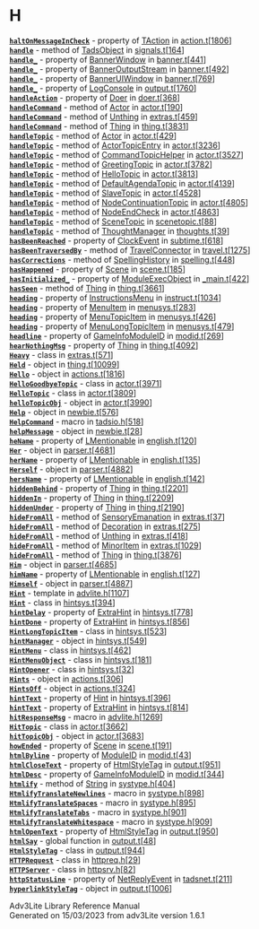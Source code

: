 ---
---
# H

[**`haltOnMessageInCheck`**](../object/TAction.html#haltOnMessageInCheck) -
property of [TAction](../object/TAction.html) in
[action.t](../file/action.t.html)\[[1806](../source/action.t.html#1806)\]  
[**`handle`**](../object/TadsObject.html#handle) - method of
[TadsObject](../object/TadsObject.html) in
[signals.t](../file/signals.t.html)\[[164](../source/signals.t.html#164)\]  
[**`handle_`**](../object/BannerWindow.html#handle_) - property of
[BannerWindow](../object/BannerWindow.html) in
[banner.t](../file/banner.t.html)\[[441](../source/banner.t.html#441)\]  
[**`handle_`**](../object/BannerOutputStream.html#handle_) - property of
[BannerOutputStream](../object/BannerOutputStream.html) in
[banner.t](../file/banner.t.html)\[[492](../source/banner.t.html#492)\]  
[**`handle_`**](../object/BannerUIWindow.html#handle_) - property of
[BannerUIWindow](../object/BannerUIWindow.html) in
[banner.t](../file/banner.t.html)\[[769](../source/banner.t.html#769)\]  
[**`handle_`**](../object/LogConsole.html#handle_) - property of
[LogConsole](../object/LogConsole.html) in
[output.t](../file/output.t.html)\[[1760](../source/output.t.html#1760)\]  
[**`handleAction`**](../object/Doer.html#handleAction) - property of
[Doer](../object/Doer.html) in
[doer.t](../file/doer.t.html)\[[368](../source/doer.t.html#368)\]  
[**`handleCommand`**](../object/Actor.html#handleCommand) - method of
[Actor](../object/Actor.html) in
[actor.t](../file/actor.t.html)\[[190](../source/actor.t.html#190)\]  
[**`handleCommand`**](../object/Unthing.html#handleCommand) - method of
[Unthing](../object/Unthing.html) in
[extras.t](../file/extras.t.html)\[[459](../source/extras.t.html#459)\]  
[**`handleCommand`**](../object/Thing.html#handleCommand) - method of
[Thing](../object/Thing.html) in
[thing.t](../file/thing.t.html)\[[3831](../source/thing.t.html#3831)\]  
[**`handleTopic`**](../object/Actor.html#handleTopic) - method of
[Actor](../object/Actor.html) in
[actor.t](../file/actor.t.html)\[[429](../source/actor.t.html#429)\]  
[**`handleTopic`**](../object/ActorTopicEntry.html#handleTopic) - method
of [ActorTopicEntry](../object/ActorTopicEntry.html) in
[actor.t](../file/actor.t.html)\[[3236](../source/actor.t.html#3236)\]  
[**`handleTopic`**](../object/CommandTopicHelper.html#handleTopic) -
method of [CommandTopicHelper](../object/CommandTopicHelper.html) in
[actor.t](../file/actor.t.html)\[[3527](../source/actor.t.html#3527)\]  
[**`handleTopic`**](../object/GreetingTopic.html#handleTopic) - method
of [GreetingTopic](../object/GreetingTopic.html) in
[actor.t](../file/actor.t.html)\[[3782](../source/actor.t.html#3782)\]  
[**`handleTopic`**](../object/HelloTopic.html#handleTopic) - method of
[HelloTopic](../object/HelloTopic.html) in
[actor.t](../file/actor.t.html)\[[3813](../source/actor.t.html#3813)\]  
[**`handleTopic`**](../object/DefaultAgendaTopic.html#handleTopic) -
method of [DefaultAgendaTopic](../object/DefaultAgendaTopic.html) in
[actor.t](../file/actor.t.html)\[[4139](../source/actor.t.html#4139)\]  
[**`handleTopic`**](../object/SlaveTopic.html#handleTopic) - method of
[SlaveTopic](../object/SlaveTopic.html) in
[actor.t](../file/actor.t.html)\[[4528](../source/actor.t.html#4528)\]  
[**`handleTopic`**](../object/NodeContinuationTopic.html#handleTopic) -
method of [NodeContinuationTopic](../object/NodeContinuationTopic.html)
in
[actor.t](../file/actor.t.html)\[[4805](../source/actor.t.html#4805)\]  
[**`handleTopic`**](../object/NodeEndCheck.html#handleTopic) - method of
[NodeEndCheck](../object/NodeEndCheck.html) in
[actor.t](../file/actor.t.html)\[[4863](../source/actor.t.html#4863)\]  
[**`handleTopic`**](../object/SceneTopic.html#handleTopic) - method of
[SceneTopic](../object/SceneTopic.html) in
[scenetopic.t](../file/scenetopic.t.html)\[[88](../source/scenetopic.t.html#88)\]  
[**`handleTopic`**](../object/ThoughtManager.html#handleTopic) - method
of [ThoughtManager](../object/ThoughtManager.html) in
[thoughts.t](../file/thoughts.t.html)\[[39](../source/thoughts.t.html#39)\]  
[**`hasBeenReached`**](../object/ClockEvent.html#hasBeenReached) -
property of [ClockEvent](../object/ClockEvent.html) in
[subtime.t](../file/subtime.t.html)\[[618](../source/subtime.t.html#618)\]  
[**`hasBeenTraversedBy`**](../object/TravelConnector.html#hasBeenTraversedBy) -
method of [TravelConnector](../object/TravelConnector.html) in
[travel.t](../file/travel.t.html)\[[1275](../source/travel.t.html#1275)\]  
[**`hasCorrections`**](../object/SpellingHistory.html#hasCorrections) -
method of [SpellingHistory](../object/SpellingHistory.html) in
[spelling.t](../file/spelling.t.html)\[[448](../source/spelling.t.html#448)\]  
[**`hasHappened`**](../object/Scene.html#hasHappened) - property of
[Scene](../object/Scene.html) in
[scene.t](../file/scene.t.html)\[[185](../source/scene.t.html#185)\]  
[**`hasInitialized_`**](../object/ModuleExecObject.html#hasInitialized_) -
property of [ModuleExecObject](../object/ModuleExecObject.html) in
[\_main.t](../file/_main.t.html)\[[422](../source/_main.t.html#422)\]  
[**`hasSeen`**](../object/Thing.html#hasSeen) - method of
[Thing](../object/Thing.html) in
[thing.t](../file/thing.t.html)\[[3661](../source/thing.t.html#3661)\]  
[**`heading`**](../object/InstructionsMenu.html#heading) - property of
[InstructionsMenu](../object/InstructionsMenu.html) in
[instruct.t](../file/instruct.t.html)\[[1034](../source/instruct.t.html#1034)\]  
[**`heading`**](../object/MenuItem.html#heading) - property of
[MenuItem](../object/MenuItem.html) in
[menusys.t](../file/menusys.t.html)\[[283](../source/menusys.t.html#283)\]  
[**`heading`**](../object/MenuTopicItem.html#heading) - property of
[MenuTopicItem](../object/MenuTopicItem.html) in
[menusys.t](../file/menusys.t.html)\[[426](../source/menusys.t.html#426)\]  
[**`heading`**](../object/MenuLongTopicItem.html#heading) - property of
[MenuLongTopicItem](../object/MenuLongTopicItem.html) in
[menusys.t](../file/menusys.t.html)\[[479](../source/menusys.t.html#479)\]  
[**`headline`**](../object/GameInfoModuleID.html#headline) - property of
[GameInfoModuleID](../object/GameInfoModuleID.html) in
[modid.t](../file/modid.t.html)\[[269](../source/modid.t.html#269)\]  
[**`hearNothingMsg`**](../object/Thing.html#hearNothingMsg) - property
of [Thing](../object/Thing.html) in
[thing.t](../file/thing.t.html)\[[4092](../source/thing.t.html#4092)\]  
[**`Heavy`**](../object/Heavy.html) - class in
[extras.t](../file/extras.t.html)\[[571](../source/extras.t.html#571)\]  
[**`Held`**](../object/Held.html) - object in
[thing.t](../file/thing.t.html)\[[10099](../source/thing.t.html#10099)\]  
[**`Hello`**](../object/Hello.html) - object in
[actions.t](../file/actions.t.html)\[[1816](../source/actions.t.html#1816)\]  
[**`HelloGoodbyeTopic`**](../object/HelloGoodbyeTopic.html) - class in
[actor.t](../file/actor.t.html)\[[3971](../source/actor.t.html#3971)\]  
[**`HelloTopic`**](../object/HelloTopic.html) - class in
[actor.t](../file/actor.t.html)\[[3809](../source/actor.t.html#3809)\]  
[**`helloTopicObj`**](../object/helloTopicObj.html) - object in
[actor.t](../file/actor.t.html)\[[3990](../source/actor.t.html#3990)\]  
[**`Help`**](../object/Help.html) - object in
[newbie.t](../file/newbie.t.html)\[[576](../source/newbie.t.html#576)\]  
[**`HelpCommand`**](../file/tadsio.h.html#HelpCommand) - macro in
[tadsio.h](../file/tadsio.h.html)\[[518](../source/tadsio.h.html#518)\]  
[**`helpMessage`**](../object/helpMessage.html) - object in
[newbie.t](../file/newbie.t.html)\[[28](../source/newbie.t.html#28)\]  
[**`heName`**](../object/LMentionable.html#heName) - property of
[LMentionable](../object/LMentionable.html) in
[english.t](../file/english.t.html)\[[120](../source/english.t.html#120)\]  
[**`Her`**](../object/Her.html) - object in
[parser.t](../file/parser.t.html)\[[4681](../source/parser.t.html#4681)\]  
[**`herName`**](../object/LMentionable.html#herName) - property of
[LMentionable](../object/LMentionable.html) in
[english.t](../file/english.t.html)\[[135](../source/english.t.html#135)\]  
[**`Herself`**](../object/Herself.html) - object in
[parser.t](../file/parser.t.html)\[[4882](../source/parser.t.html#4882)\]  
[**`hersName`**](../object/LMentionable.html#hersName) - property of
[LMentionable](../object/LMentionable.html) in
[english.t](../file/english.t.html)\[[142](../source/english.t.html#142)\]  
[**`hiddenBehind`**](../object/Thing.html#hiddenBehind) - property of
[Thing](../object/Thing.html) in
[thing.t](../file/thing.t.html)\[[2201](../source/thing.t.html#2201)\]  
[**`hiddenIn`**](../object/Thing.html#hiddenIn) - property of
[Thing](../object/Thing.html) in
[thing.t](../file/thing.t.html)\[[2209](../source/thing.t.html#2209)\]  
[**`hiddenUnder`**](../object/Thing.html#hiddenUnder) - property of
[Thing](../object/Thing.html) in
[thing.t](../file/thing.t.html)\[[2190](../source/thing.t.html#2190)\]  
[**`hideFromAll`**](../object/SensoryEmanation.html#hideFromAll) -
method of [SensoryEmanation](../object/SensoryEmanation.html) in
[extras.t](../file/extras.t.html)\[[37](../source/extras.t.html#37)\]  
[**`hideFromAll`**](../object/Decoration.html#hideFromAll) - method of
[Decoration](../object/Decoration.html) in
[extras.t](../file/extras.t.html)\[[275](../source/extras.t.html#275)\]  
[**`hideFromAll`**](../object/Unthing.html#hideFromAll) - method of
[Unthing](../object/Unthing.html) in
[extras.t](../file/extras.t.html)\[[418](../source/extras.t.html#418)\]  
[**`hideFromAll`**](../object/MinorItem.html#hideFromAll) - method of
[MinorItem](../object/MinorItem.html) in
[extras.t](../file/extras.t.html)\[[1029](../source/extras.t.html#1029)\]  
[**`hideFromAll`**](../object/Thing.html#hideFromAll) - method of
[Thing](../object/Thing.html) in
[thing.t](../file/thing.t.html)\[[3876](../source/thing.t.html#3876)\]  
[**`Him`**](../object/Him.html) - object in
[parser.t](../file/parser.t.html)\[[4685](../source/parser.t.html#4685)\]  
[**`himName`**](../object/LMentionable.html#himName) - property of
[LMentionable](../object/LMentionable.html) in
[english.t](../file/english.t.html)\[[127](../source/english.t.html#127)\]  
[**`Himself`**](../object/Himself.html) - object in
[parser.t](../file/parser.t.html)\[[4887](../source/parser.t.html#4887)\]  
[**`Hint`**](../file/advlite.h.html#Hint) - template in
[advlite.h](../file/advlite.h.html)\[[1107](../source/advlite.h.html#1107)\]  
[**`Hint`**](../object/Hint.html) - class in
[hintsys.t](../file/hintsys.t.html)\[[394](../source/hintsys.t.html#394)\]  
[**`hintDelay`**](../object/ExtraHint.html#hintDelay) - property of
[ExtraHint](../object/ExtraHint.html) in
[hintsys.t](../file/hintsys.t.html)\[[778](../source/hintsys.t.html#778)\]  
[**`hintDone`**](../object/ExtraHint.html#hintDone) - property of
[ExtraHint](../object/ExtraHint.html) in
[hintsys.t](../file/hintsys.t.html)\[[856](../source/hintsys.t.html#856)\]  
[**`HintLongTopicItem`**](../object/HintLongTopicItem.html) - class in
[hintsys.t](../file/hintsys.t.html)\[[523](../source/hintsys.t.html#523)\]  
[**`hintManager`**](../object/hintManager.html) - object in
[hintsys.t](../file/hintsys.t.html)\[[549](../source/hintsys.t.html#549)\]  
[**`HintMenu`**](../object/HintMenu.html) - class in
[hintsys.t](../file/hintsys.t.html)\[[462](../source/hintsys.t.html#462)\]  
[**`HintMenuObject`**](../object/HintMenuObject.html) - class in
[hintsys.t](../file/hintsys.t.html)\[[181](../source/hintsys.t.html#181)\]  
[**`HintOpener`**](../object/HintOpener.html) - class in
[hintsys.t](../file/hintsys.t.html)\[[32](../source/hintsys.t.html#32)\]  
[**`Hints`**](../object/Hints.html) - object in
[actions.t](../file/actions.t.html)\[[306](../source/actions.t.html#306)\]  
[**`HintsOff`**](../object/HintsOff.html) - object in
[actions.t](../file/actions.t.html)\[[324](../source/actions.t.html#324)\]  
[**`hintText`**](../object/Hint.html#hintText) - property of
[Hint](../object/Hint.html) in
[hintsys.t](../file/hintsys.t.html)\[[396](../source/hintsys.t.html#396)\]  
[**`hintText`**](../object/ExtraHint.html#hintText) - property of
[ExtraHint](../object/ExtraHint.html) in
[hintsys.t](../file/hintsys.t.html)\[[814](../source/hintsys.t.html#814)\]  
[**`hitResponseMsg`**](../file/advlite.h.html#hitResponseMsg) - macro in
[advlite.h](../file/advlite.h.html)\[[1269](../source/advlite.h.html#1269)\]  
[**`HitTopic`**](../object/HitTopic.html) - class in
[actor.t](../file/actor.t.html)\[[3662](../source/actor.t.html#3662)\]  
[**`hitTopicObj`**](../object/hitTopicObj.html) - object in
[actor.t](../file/actor.t.html)\[[3683](../source/actor.t.html#3683)\]  
[**`howEnded`**](../object/Scene.html#howEnded) - property of
[Scene](../object/Scene.html) in
[scene.t](../file/scene.t.html)\[[191](../source/scene.t.html#191)\]  
[**`htmlByline`**](../object/ModuleID.html#htmlByline) - property of
[ModuleID](../object/ModuleID.html) in
[modid.t](../file/modid.t.html)\[[43](../source/modid.t.html#43)\]  
[**`htmlCloseText`**](../object/HtmlStyleTag.html#htmlCloseText) -
property of [HtmlStyleTag](../object/HtmlStyleTag.html) in
[output.t](../file/output.t.html)\[[951](../source/output.t.html#951)\]  
[**`htmlDesc`**](../object/GameInfoModuleID.html#htmlDesc) - property of
[GameInfoModuleID](../object/GameInfoModuleID.html) in
[modid.t](../file/modid.t.html)\[[344](../source/modid.t.html#344)\]  
[**`htmlify`**](../object/String.html#htmlify) - method of
[String](../object/String.html) in
[systype.h](../file/systype.h.html)\[[404](../source/systype.h.html#404)\]  
[**`HtmlifyTranslateNewlines`**](../file/systype.h.html#HtmlifyTranslateNewlines) -
macro in
[systype.h](../file/systype.h.html)\[[898](../source/systype.h.html#898)\]  
[**`HtmlifyTranslateSpaces`**](../file/systype.h.html#HtmlifyTranslateSpaces) -
macro in
[systype.h](../file/systype.h.html)\[[895](../source/systype.h.html#895)\]  
[**`HtmlifyTranslateTabs`**](../file/systype.h.html#HtmlifyTranslateTabs) -
macro in
[systype.h](../file/systype.h.html)\[[901](../source/systype.h.html#901)\]  
[**`HtmlifyTranslateWhitespace`**](../file/systype.h.html#HtmlifyTranslateWhitespace) -
macro in
[systype.h](../file/systype.h.html)\[[909](../source/systype.h.html#909)\]  
[**`htmlOpenText`**](../object/HtmlStyleTag.html#htmlOpenText) -
property of [HtmlStyleTag](../object/HtmlStyleTag.html) in
[output.t](../file/output.t.html)\[[950](../source/output.t.html#950)\]  
[**`htmlSay`**](../file/output.t.html#htmlSay) - global function in
[output.t](../file/output.t.html)\[[48](../source/output.t.html#48)\]  
[**`HtmlStyleTag`**](../object/HtmlStyleTag.html) - class in
[output.t](../file/output.t.html)\[[944](../source/output.t.html#944)\]  
[**`HTTPRequest`**](../object/HTTPRequest.html) - class in
[httpreq.h](../file/httpreq.h.html)\[[29](../source/httpreq.h.html#29)\]  
[**`HTTPServer`**](../object/HTTPServer.html) - class in
[httpsrv.h](../file/httpsrv.h.html)\[[82](../source/httpsrv.h.html#82)\]  
[**`httpStatusLine`**](../object/NetReplyEvent.html#httpStatusLine) -
property of [NetReplyEvent](../object/NetReplyEvent.html) in
[tadsnet.t](../file/tadsnet.t.html)\[[211](../source/tadsnet.t.html#211)\]  
[**`hyperlinkStyleTag`**](../object/hyperlinkStyleTag.html) - object in
[output.t](../file/output.t.html)\[[1006](../source/output.t.html#1006)\]  

<div class="ftr">

Adv3Lite Library Reference Manual  
Generated on 15/03/2023 from adv3Lite version 1.6.1

</div>
